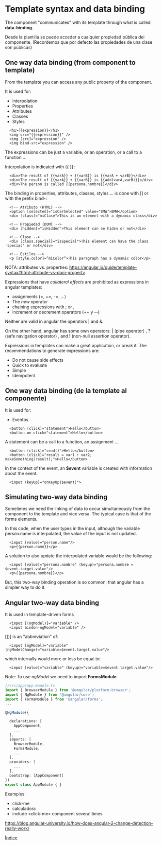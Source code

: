 # Template syntax and data binding

The component "communicates" with its template through what is called **data-binding**.



Desde la plantilla se puede acceder a cualquier propiedad pública del componente. (Recordemos que por defecto las propiedades de una clase son públicas)

## One way data binding (from component to template)

From the template you can access any public property of the component.

It is used for:

- Interpolation
- Properties
- Attributes
- Classes
- Styles


```jinja+html
  <h1>{{expression}}</h1>
  <img src="{{expression}}" />
  <img [src]="expression" />
  <img bind-src="expression" />
```

The expressions can be just a variable, or an operation, or a call to a function ...

Interpolation is indicated with {{ }}:

```jinja+html
  <div>The result of {{varA}} + {{varB}} is {{varA + varB}}</div>
  <div>The result of {{varA}} + {{varB}} is {{add(varA,varB)}}</div>
  <div>The person is called {{persona.nombre}}</div>
```

The binding in properties, attributes, classes, styles ... is done with [] or with the prefix bind-:

```jinja+html
  <!-- Atributo (HTML) -->
  <option [selected]="isCarSelected" value="BMW">BMW</option>
  <div [class]="miClase">This is an element with a dynamic class</div>

  <!-- Propiedad (DOM) -->
  <div [hidden]="isHidden">This element can be hiden or not</div>

  <!-- Clase -->
  <div [class.special]="isSpecial">This element can have the class 'special' or not</div>

  <!-- Estilos -->
  <p [style.color]=”miColor”>This paragraph has a dynamic color</p>
```

NOTA: attributes vs. properties: https://angular.io/guide/template-syntax#html-attribute-vs-dom-property

Expressions that have *collateral effects* are prohibited as expressions in angular templates:

- assignments (=, +=, -=, ...)
- The *new* operator
- chaining expressions with ; or ,
- increment or decrement operators (++ y --)

Neither are valid in angular the operators | and &.

On the other hand, angular has some own operators: | (pipe operator) , ? (safe navigation operator) , and ! (non-null assertion operator).

Expressions in templates can make a great application, or break it. The recommendations to generate expressions are:

- Do not cause side effects
- Quick to evaluate
- Simple
- Idempotent

## One way data binding (de la template al componente)

It is used for:

- Eventos

```jinja+html
  <button (click)="statement">Hello</button>
  <button on-click="statement">Hello</button>
```

A statement can be a call to a function, an assignment ...

```jinja+html
  <button (click)="send()">Hello</button>
  <button (click)="result = var1 + var2; makeSomething(result);">Hello</button>
```

In the context of the event, an **$event** variable is created with information about the event.

```jinja+html
  <input (keyUp)="onKeyUp($event)">
```

## Simulating two-way data binding

Sometimes we need the linking of data to occur simultaneously from the component to the template and vice versa. The typical case is that of the forms elements.

In this code, when the user types in the input, although the
variable person.name is interpolated, the value of the input is not updated.

```jinja+html
  <input [value]="person.name"/>
  <p>{{person.name}}</p>
```

A solution to also update the interpolated variable would be the following:

```jinja+html
  <input [value]="persona.nombre" (keyup)="persona.nombre = $event.target.value"/>
  <p>{{persona.nombre}}</p>
```

But, this two-way binding operation is so common, that angular has a simpler way to do it.

## Angular two-way data binding

It is used in template-driven forms

```jinja+html
  <input [(ngModel)]="variable" />
  <input bindon-ngModel="variable" />
```

[()] is an "abbreviation" of:

```jinja+html
  <input [ngModel]="variable" (ngModelChange)="variable=$event.target.value"/>
```

which internally would more or less be equal to:

```jinja+html
  <input [value]="variable" (keyup)="variable=$event.target.value"/>
```

Note: To use *ngModel* we need to import **FormsModule**.

```typescript
//src/app/app.moudle.ts
import { BrowserModule } from '@angular/platform-browser';
import { NgModule } from '@angular/core';
import { FormsModule } from '@angular/forms';
...

@NgModule({

  declarations: [
    AppComponent,
    ...
  ],
  imports: [
    BrowserModule,
    FormsModule,
    ...
  ],
  providers: [
    ...
  ],
  bootstrap: [AppComponent]
})
export class AppModule { }
```

Examples:

- click-me
- calculadora
- include &lt;click-me&gt; component several times

https://blog.angular-university.io/how-does-angular-2-change-detection-really-work/

[Índice](index.md)
